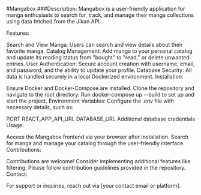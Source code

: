 #Mangabox
###Description:
Mangabox is a user-friendly application for manga enthusiasts to search for, track, and manage their manga collections using data fetched from the Jikan API.

Features:

Search and View Manga: Users can search and view details about their favorite manga.
Catalog Management: Add manga to your personal catalog and update its reading status from "bought" to "read," or delete unwanted entries.
User Authentication: Secure account creation with username, email, and password, and the ability to update your profile.
Database Security: All data is handled securely in a local Dockerized environment.
Installation:

Ensure Docker and Docker-Compose are installed.
Clone the repository and navigate to the root directory.
Run docker-compose up --build to set up and start the project.
Environment Variables:
Configure the .env file with necessary details, such as:

PORT
REACT_APP_API_URL
DATABASE_URL
Additional database credentials
Usage:

Access the Mangabox frontend via your browser after installation.
Search for manga and manage your catalog through the user-friendly interface.
Contributions:

Contributions are welcome! Consider implementing additional features like filtering.
Please follow contribution guidelines provided in the repository.
Contact:

For support or inquiries, reach out via [your contact email or platform].
